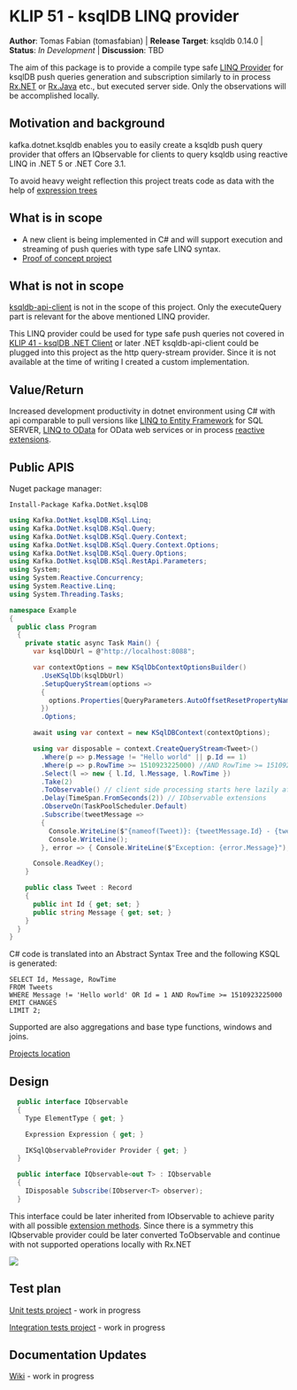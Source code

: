 ﻿# KLIP 51 - ksqlDB LINQ provider

**Author**: Tomas Fabian (tomasfabian) | 
**Release Target**: ksqldb 0.14.0 | 
**Status**: _In Development_ | 
**Discussion**: TBD
           
The aim of this package is to provide a compile type safe [LINQ Provider](https://docs.microsoft.com/en-us/dynamics365/fin-ops-core/dev-itpro/dev-tools/linq-provider-c) for ksqlDB push queries generation and subscription similarly to in process [Rx.NET](https://github.com/dotnet/reactive) or [Rx.Java](https://github.com/ReactiveX/RxJava) etc., but executed server side. Only the observations will be accomplished locally.

## Motivation and background

kafka.dotnet.ksqldb enables you to easily create a ksqldb push query provider that offers an IQbservable<T> for clients to query ksqldb using reactive LINQ in .NET 5 or .NET Core 3.1.


To avoid heavy weight reflection this project treats code as data with the help of [expression trees](https://docs.microsoft.com/en-us/dotnet/csharp/programming-guide/concepts/expression-trees/)

## What is in scope

- A new client is being implemented in C# and will support execution and streaming of push queries with type safe LINQ syntax.
- [Proof of concept project](https://github.com/tomasfabian/Kafka.DotNet.ksqlDB/tree/main/Samples)

## What is not in scope

[ksqldb-api-client](https://docs.ksqldb.io/en/latest/developer-guide/ksqldb-clients/java-client/api/io/confluent/ksql/api/client/Client.html) is not in the scope of this project. 
Only the executeQuery part is relevant for the above mentioned LINQ provider. 

This LINQ provider could be used for type safe push queries not covered in [KLIP 41 - ksqlDB .NET Client](https://github.com/confluentinc/ksql/blob/master/design-proposals/klip-41-ksqldb-.net-client.md) or later .NET ksqldb-api-client could be plugged into this project as the http query-stream provider. Since it is not available at the time of writing I created a custom implementation.

## Value/Return

Increased development productivity in dotnet environment using C# with api comparable to pull versions like [LINQ to Entity Framework](https://docs.microsoft.com/en-us/ef/core/querying/) for SQL SERVER, [LINQ to OData](https://docs.microsoft.com/en-us/odata/client/query-options) for OData web services
or in process [reactive extensions](http://rxwiki.wikidot.com/101samples).

## Public APIS
Nuget package manager:
```
Install-Package Kafka.DotNet.ksqlDB
```

```C#
using Kafka.DotNet.ksqlDB.KSql.Linq;
using Kafka.DotNet.ksqlDB.KSql.Query;
using Kafka.DotNet.ksqlDB.KSql.Query.Context;
using Kafka.DotNet.ksqlDB.KSql.Query.Context.Options;
using Kafka.DotNet.ksqlDB.KSql.Query.Options;
using Kafka.DotNet.ksqlDB.KSql.RestApi.Parameters;
using System;
using System.Reactive.Concurrency;
using System.Reactive.Linq;
using System.Threading.Tasks;

namespace Example
{
  public class Program
  {
    private static async Task Main() {
      var ksqlDbUrl = @"http://localhost:8088";

      var contextOptions = new KSqlDbContextOptionsBuilder()
        .UseKSqlDb(ksqlDbUrl)
        .SetupQueryStream(options =>
        {
          options.Properties[QueryParameters.AutoOffsetResetPropertyName] = AutoOffsetReset.Earliest.ToString().ToLower();
        })
        .Options;

      await using var context = new KSqlDBContext(contextOptions);

      using var disposable = context.CreateQueryStream<Tweet>()
        .Where(p => p.Message != "Hello world" || p.Id == 1)
        .Where(p => p.RowTime >= 1510923225000) //AND RowTime >= 1510923225000
        .Select(l => new { l.Id, l.Message, l.RowTime })
        .Take(2)     
        .ToObservable() // client side processing starts here lazily after subscription
        .Delay(TimeSpan.FromSeconds(2)) // IObservable extensions
        .ObserveOn(TaskPoolScheduler.Default)
        .Subscribe(tweetMessage =>
        {
          Console.WriteLine($"{nameof(Tweet)}: {tweetMessage.Id} - {tweetMessage.Message}");
          Console.WriteLine();
        }, error => { Console.WriteLine($"Exception: {error.Message}"); }, () => Console.WriteLine("Completed"));

      Console.ReadKey();
    }

    public class Tweet : Record
    {
      public int Id { get; set; }
      public string Message { get; set; }
    }
  }
}
```

C# code is translated into an Abstract Syntax Tree and the following KSQL is generated:
```KSQL
SELECT Id, Message, RowTime 
FROM Tweets
WHERE Message != 'Hello world' OR Id = 1 AND RowTime >= 1510923225000 
EMIT CHANGES 
LIMIT 2;
```

Supported are also aggregations and base type functions, windows and joins.

[Projects location](https://github.com/tomasfabian/Kafka.DotNet.ksqlDB)

## Design

```C#
  public interface IQbservable
  {
    Type ElementType { get; }

    Expression Expression { get; }

    IKSqlQbservableProvider Provider { get; }
  }

  public interface IQbservable<out T> : IQbservable
  {
    IDisposable Subscribe(IObserver<T> observer);
  }
```

This interface could be later inherited from IObservable to achieve parity with all possible [extension methods](https://docs.microsoft.com/en-us/previous-versions/dotnet/reactive-extensions/hh212048(v=vs.103)). Since there is a symmetry this IQbservable provider could be later converted ToObservable and continue with not supported operations locally with Rx.NET

<img src="https://sec.ch9.ms/ecn/content/images/WhatHowWhere.jpg" />

## Test plan

[Unit tests project](https://github.com/tomasfabian/Kafka.DotNet.ksqlDB/tree/main/Tests/Kafka.DotNet.ksqlDB.Tests) - work in progress 

[Integration tests project](https://github.com/tomasfabian/Kafka.DotNet.ksqlDB/tree/main/Tests/Kafka.DotNet.ksqlDB.IntegrationTests) - work in progress

## Documentation Updates
[Wiki](https://github.com/tomasfabian/Joker/wiki/Kafka.DotNet.ksqlDB---push-queries-LINQ-provider) - work in progress